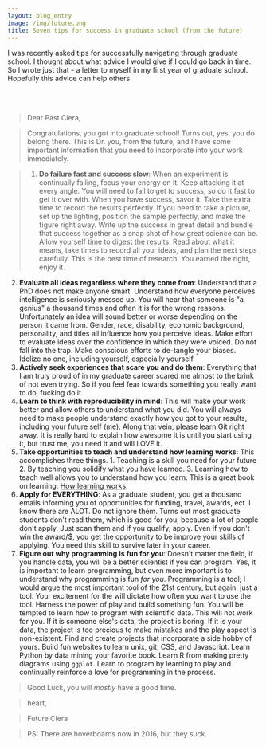 ```yaml
---
layout: blog_entry
image: /img/future.png
title: Seven tips for success in graduate school (from the future)
---
```


I was recently asked tips for successfully navigating through graduate school.  I thought about what advice I would give if I could go back in time. So I wrote just that - a letter to myself in my first year of graduate school. Hopefully this advice can help others.

</br>
</br>

>Dear Past Ciera, 

>Congratulations, you got into graduate school! Turns out, yes, you do belong there. This is Dr. you, from the future, and I have some important information that you need to incorporate into your work immediately.  

>1. **Do failure fast and success slow**: When an experiment is continually failing, focus your energy on it.  Keep attacking it at every angle. You will need to fail to get to success, so do it fast to get it over with. When you have success, savor it.  Take the extra time to record the results perfectly.  If you need to take a picture, set up the lighting, position the sample perfectly, and make the figure right away. Write up the success in great detail and bundle that success together as a snap shot of how great science can be.  Allow yourself time to digest the results. Read about what it means, take times to record all your ideas, and plan the next steps carefully.  This is the best time of research.  You earned the right, enjoy it. 
2. **Evaluate all ideas regardless where they come from**: Understand that a PhD does not make anyone smart. Understand how everyone perceives intelligence is seriously messed up. You will hear that someone is "a genius" a thousand times and often it is for the wrong reasons.  Unfortunately an idea will sound better or worse depending on the person it came from. Gender, race, disability, economic background, personality, and titles all influence how you perceive ideas. Make effort to evaluate ideas over the confidence in which they were voiced. Do not fall into the trap. Make conscious efforts to de-tangle your biases. Idolize no one, including yourself, especially yourself. 
3. **Actively seek experiences that scare you and do them**: Everything that I am truly proud of in my graduate career scared me almost to the brink of not even trying. So if you feel fear towards something you really want to do, fucking do it.
4. **Learn to think with reproducibility in mind**: This will make your work better and allow others to understand what you did.  You will always need to make people understand exactly how you got to your results, including your future self (me). Along that vein, please learn Git right away. It is really hard to explain how awesome it is until you start using it, but trust me, you need it and will LOVE it.
5. **Take opportunities to teach and understand how learning works**:  This accomplishes three things. 1. Teaching is a skill you need for your future 2.  By teaching you solidify what you have learned. 3. Learning how to teach well allows you to understand how you learn. This is a great book on learning: [How learning works](http://www.amazon.com/How-Learning-Works-Research-Based-Principles/dp/0470484101). 
6. **Apply for EVERYTHING**: As a graduate student, you get a thousand emails informing you of opportunities for funding, travel, awards, ect. I know there are ALOT. Do not ignore them. Turns out most graduate students don't read them, which is good for you, because a lot of people don't apply. Just scan them and if you qualify, apply. Even if you don't win the award/$, you get the opportunity to be improve your skills of applying. You need this skill to survive later in your career.
7.  **Figure out why programming is fun for you**: Doesn't matter the field, if you handle data, you will be a better scientist if you can program. Yes, it is important to learn programming, but even more important is to understand why programming is fun *for you*. Programming is a tool; I would argue the most important tool of the 21st century, but again, just a tool. Your excitement for the will dictate how often you want to use the tool. Harness the power of play and build something fun. You will be tempted to learn how to program with scientific data. This will not work for you. If it is someone else's data, the project is boring.  If it is your data, the project is too precious to make mistakes and the play aspect is non-existent. Find and create projects that incorporate a side hobby of yours. Build fun websites to learn unix, git, CSS, and Javascript. Learn Python by data mining your favorite book. Learn R from making pretty diagrams using `ggplot`.  Learn to program by learning to play and continually reinforce a love for programming in the process.

>Good Luck, you will *mostly* have a good time.

>heart,

>Future Ciera

>PS:  There are hoverboards now in 2016, but they suck.

